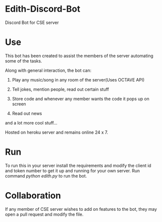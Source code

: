 # Edith-Discord-Bot
Discord Bot for CSE server

# Use
This bot has been created to assist the members of the server automating some of the tasks.

Along with general interaction, the bot can:

1. Play any music/song in any room of the server(Uses OCTAVE API)

2. Tell jokes, mention people, read out certain stuff

3. Store code and whenever any member wants the code it pops up on screen

4. Read out news 

and a lot more cool stuff...

Hosted on heroku server and remains online 24 x 7.

# Run 
To run this in your server install the requirements and modify the client id and token number to get it up and running for your own server. 
Run command *python edith.py* to run the bot.

# Collaboration
If any member of CSE server wishes to add on features to the bot, they may open a pull request and modify the file.
